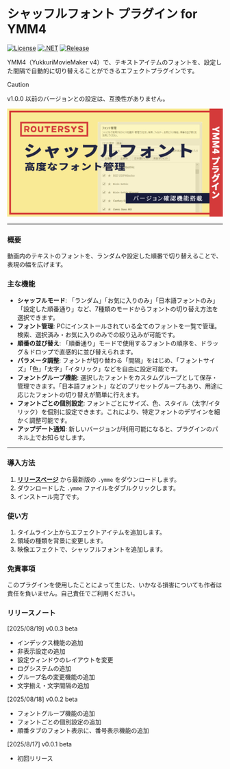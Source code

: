# シャッフルフォント プラグイン for YMM4

[![License](https://img.shields.io/badge/license-MIT-blue.svg)](LICENSE)
[![.NET](https://img.shields.io/badge/.NET-9.0-purple.svg)](#)
[![Release](https://img.shields.io/github/v/release/routersys/YMM4-ShuffleFont.svg)](https://github.com/routersys/YMM4-ShuffleFont/releases)

YMM4（YukkuriMovieMaker v4）で、テキストアイテムのフォントを、設定した間隔で自動的に切り替えることができるエフェクトプラグインです。

> [!CAUTION]
> v1.0.0 以前のバージョンとの設定は、互換性がありません。

![image](https://github.com/routersys/YMM4-ShuffleFont/blob/main/shufflefont.png)

---

### 概要

動画内のテキストのフォントを、ランダムや設定した順番で切り替えることで、表現の幅を広げます。

### 主な機能

- **シャッフルモード**: 「ランダム」「お気に入りのみ」「日本語フォントのみ」「設定した順番通り」など、7種類のモードからフォントの切り替え方法を選択できます。
- **フォント管理**: PCにインストールされている全てのフォントを一覧で管理。検索、選択済み・お気に入りのみでの絞り込みが可能です。
- **順番の並び替え**: 「順番通り」モードで使用するフォントの順序を、ドラッグ＆ドロップで直感的に並び替えられます。
- **パラメータ調整**: フォントが切り替わる「間隔」をはじめ、「フォントサイズ」「色」「太字」「イタリック」などを自由に設定可能です。
- **フォントグループ機能**: 選択したフォントをカスタムグループとして保存・管理できます。「日本語フォント」などのプリセットグループもあり、用途に応じたフォントの切り替えが簡単に行えます。
- **フォントごとの個別設定**: フォントごとにサイズ、色、スタイル（太字/イタリック）を個別に設定できます。これにより、特定フォントのデザインを細かく調整可能です。
- **アップデート通知**: 新しいバージョンが利用可能になると、プラグインのパネル上でお知らせします。

---

### 導入方法

1. **[リリースページ](https://github.com/routersys/YMM4-ShuffleFont/releases)** から最新版の `.ymme` をダウンロードします。
2. ダウンロードした `.ymme` ファイルをダブルクリックします。
3. インストール完了です。

### 使い方
1. タイムライン上からエフェクトアイテムを追加します。
2. 領域の種類を背景に変更します。
3. 映像エフェクトで、シャッフルフォントを追加します。

### 免責事項

このプラグインを使用したことによって生じた、いかなる損害についても作者は責任を負いません。自己責任でご利用ください。

### リリースノート
[2025/08/19] v0.0.3 beta
- インデックス機能の追加
- 非表示設定の追加
- 設定ウィンドウのレイアウトを変更
- ログシステムの追加
- グループ名の変更機能の追加
- 文字揃え・文字間隔の追加

[2025/08/18] v0.0.2 beta
- フォントグループ機能の追加
- フォントごとの個別設定の追加
- 順番タブのフォント表示に、番号表示機能の追加

[2025/8/17] v0.0.1 beta
- 初回リリース
